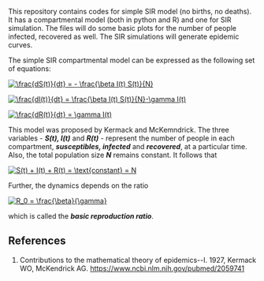 This repository contains codes for simple SIR model (no births, no deaths). It has a compartmental model (both in python and R) and one for SIR simulation. The files will do some basic plots for the number of people infected, recovered as well. The SIR simulations will generate epidemic curves.


The simple SIR compartmental model can be expressed as the following set of equations:

<a href="http://www.codecogs.com/eqnedit.php?latex=\frac{dS(t)}{dt}&space;=&space;-&space;\frac{\beta&space;I(t)&space;S(t)}{N}" target="_blank"><img src="http://latex.codecogs.com/gif.latex?\frac{dS(t)}{dt}&space;=&space;-&space;\frac{\beta&space;I(t)&space;S(t)}{N}" title="\frac{dS(t)}{dt} = - \frac{\beta I(t) S(t)}{N}" /></a>

<a href="http://www.codecogs.com/eqnedit.php?latex=\frac{dI(t)}{dt}&space;=&space;\frac{\beta&space;I(t)&space;S(t)}{N}-\gamma&space;I(t)" target="_blank"><img src="http://latex.codecogs.com/gif.latex?\frac{dI(t)}{dt}&space;=&space;\frac{\beta&space;I(t)&space;S(t)}{N}-\gamma&space;I(t)" title="\frac{dI(t)}{dt} = \frac{\beta I(t) S(t)}{N}-\gamma I(t)" /></a>

<a href="http://www.codecogs.com/eqnedit.php?latex=\frac{dR(t)}{dt}&space;=&space;\gamma&space;I(t)" target="_blank"><img src="http://latex.codecogs.com/gif.latex?\frac{dR(t)}{dt}&space;=&space;\gamma&space;I(t)" title="\frac{dR(t)}{dt} = \gamma I(t)" /></a>

This model was proposed by Kermack and McKemndrick. The three variables - **_S(t), I(t)_** and **_R(t)_** - represent the number of people in each compartment, **_susceptibles, infected_** and **_recovered_**, at a particular time. Also, the total population size **_N_** remains constant. It follows that 

<a href="http://www.codecogs.com/eqnedit.php?latex=S(t)&space;&plus;&space;I(t)&space;&plus;&space;R(t)&space;=&space;\text{constant}&space;=&space;N" target="_blank"><img src="http://latex.codecogs.com/gif.latex?S(t)&space;&plus;&space;I(t)&space;&plus;&space;R(t)&space;=&space;\text{constant}&space;=&space;N" title="S(t) + I(t) + R(t) = \text{constant} = N" /></a>

Further, the dynamics depends on the ratio

<a href="http://www.codecogs.com/eqnedit.php?latex=R_0&space;=&space;\frac{\beta}{\gamma}" target="_blank"><img src="http://latex.codecogs.com/gif.latex?R_0&space;=&space;\frac{\beta}{\gamma}" title="R_0 = \frac{\beta}{\gamma}" /></a>

which is called the **_basic reproduction ratio_**.

## References
1. Contributions to the mathematical theory of epidemics--I. 1927, Kermack WO, McKendrick AG. https://www.ncbi.nlm.nih.gov/pubmed/2059741
